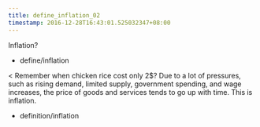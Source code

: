 ```yaml
---
title: define_inflation_02
timestamp: 2016-12-28T16:43:01.525032347+08:00
---
```


Inflation?
* define/inflation

< Remember when chicken rice cost only 2$? Due to a lot of pressures, such as rising demand, limited supply, government spending, and wage increases, the price of goods and services tends to go up with time. This is inflation.
* definition/inflation
